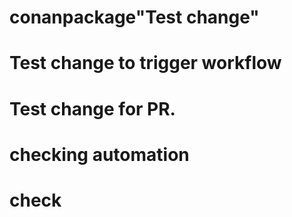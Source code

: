 # conanpackage"Test change" 
# Test change to trigger workflow
# Test change for PR.
# checking automation
# check 




